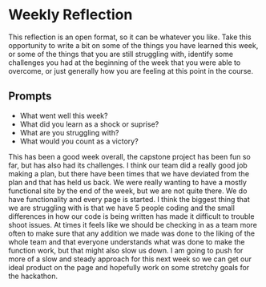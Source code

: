 # Weekly Reflection
This reflection is an open format, so it can be whatever you like. Take this opportunity to write a bit on some of the things you have learned this week, or some of the things that you are still struggling with, identify some challenges you had at the beginning of the week that you were able to overcome, or just generally how you are feeling at this point in the course.

## Prompts
- What went well this week?
- What did you learn as a shock or suprise?
- What are you struggling with?
- What would you count as a victory?


This has been a good week overall, the capstone project has been fun so far, but has also had its challenges. I think our team did a really good job making a plan, but there have been times that we have deviated from the plan and that has held us back. We were really wanting to have a mostly functional site by the end of the week, but we are not quite there. We do have functionality and every page is started. I think the biggest thing that we are struggling with is that we have 5 people coding and the small differences in how our code is being written has made it difficult to trouble shoot issues. At times it feels like we should be checking in as a team more often to make sure that any addition we made was done to the liking of the whole team and that everyone understands what was done to make the function work, but that might also slow us down. I am going to push for more of a slow and steady approach for this next week so we can get our ideal product on the page and hopefully work on some stretchy goals for the hackathon. 